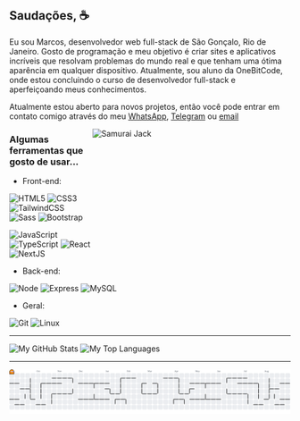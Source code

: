 ## Saudações, ☕

Eu sou Marcos, desenvolvedor web full-stack de São Gonçalo, Rio de Janeiro. Gosto de programação e meu objetivo é criar sites e aplicativos incríveis que resolvam problemas do mundo real e que tenham uma ótima aparência em qualquer dispositivo. Atualmente, sou aluno da OneBitCode, onde estou concluindo o curso de desenvolvedor full-stack e aperfeiçoando meus conhecimentos.

Atualmente estou aberto para novos projetos, então você pode entrar em contato comigo através do meu [WhatsApp](https://wa.me/5521966386547), [Telegram](https://t.me/drmqueiroz1) ou [email](mailto:drmqueiroz1@gmail.com)

<a href="#">
<img src="https://media1.giphy.com/media/v1.Y2lkPTc5MGI3NjExdHM2bmVtaXIyN2x0OTh3N3loNGF3bjlpOTl1Z21hYWdnYnB3bTE3biZlcD12MV9pbnRlcm5hbF9naWZfYnlfaWQmY3Q9Zw/3o7523jzGysBX84xpK/giphy.gif" title="Samurai jack" width="355" height="243" align="right" alt="Samurai Jack">
</a>

### Algumas ferramentas que gosto de usar...

* Front-end:

![HTML5](https://img.shields.io/badge/-HTML5-232323?style=flat&labelColor=E34F26&logo=html5&logoColor=ffffff)
![CSS3](https://img.shields.io/badge/-CSS3-232323?style=flat&labelColor=1572B6&logo=css3&logoColor=ffffff)
![TailwindCSS](https://img.shields.io/badge/-Tailwind-232323?style=flat&labelColor=06B6D4&logo=tailwindcss&logoColor=ffffff)
![Sass](https://img.shields.io/badge/-Sass-232323?style=flat&labelColor=CC6699&logo=sass&logoColor=ffffff)
![Bootstrap](https://img.shields.io/badge/-Bootstrap-232323?style=flat&labelColor=7952B3&logo=bootstrap&logoColor=ffffff)

![JavaScript](https://img.shields.io/badge/-JavaScript-232323?style=flat&labelColor=000000&logo=javascript&logoColor=F7DF1E)
![TypeScript](https://img.shields.io/badge/-TypeScript-232323?style=flat&labelColor=000000&logo=typescript&logoColor=3178C6)
![React](https://img.shields.io/badge/-React-232323?style=flat&labelColor=61DAFB&logo=react&logoColor=000000)
![NextJS](https://img.shields.io/badge/-NextJS-232323?style=flat&labelColor=000000&logo=nextdotjs&logoColor=ffffff)
<!-- ![Vite](https://img.shields.io/badge/-Vite-232323?style=flat&labelColor=646CFF&logo=vite&logoColor=ffe330) -->
<!-- ![Vue.js](https://img.shields.io/badge/-Vue.js-232323?style=flat&labelColor=000000&logo=vue.js&logoColor=4FC08D) -->

* Back-end:

![Node](https://img.shields.io/badge/-Node-232323?style=flat&labelColor=000000&logo=nodedotjs&logoColor=339933)
![Express](https://img.shields.io/badge/-Express-232323?style=flat&labelColor=000000&logo=express&logoColor=ffffff)
![MySQL](https://img.shields.io/badge/-MySQL-232323?style=flat&labelColor=4479A1&logo=mysql&logoColor=ffffff)
<!-- ![Sequelize](https://img.shields.io/badge/-Sequelize-232323?style=flat&labelColor=000000&logo=sequelize&logoColor=52B0E7) -->
<!-- ![MongoDB](https://img.shields.io/badge/-MongoDB-232323?style=flat&labelColor=47A248&logo=mongodb&logoColor=ffffff) -->
<!-- ![PostgreSQL](https://img.shields.io/badge/-PostgreSQL-232323?style=flat&labelColor=4169E1&logo=postgresql&logoColor=ffffff) -->
<!-- ![PHP](https://img.shields.io/badge/-PHP-232323?style=flat&labelColor=000000&logo=php&logoColor=777BB4) -->
<!-- ![Laravel](https://img.shields.io/badge/-Laravel-232323?style=flat&labelColor=FF2D20&logo=laravel&logoColor=ffffff) -->

  * Geral:
    
![Git](https://img.shields.io/badge/-Git-F05032?style=flat-square&labelColor=F05032&logo=git&logoColor=ffffff) 
![Linux](https://img.shields.io/badge/-Linux-FCC624?style=flat-square&labelColor=FCC624&logo=linux&logoColor=000000)
<!-- ![Adobe XD](https://img.shields.io/badge/-AdobeXD-ff75f7?style=flat-square&labelColor=ff75f7&logo=adobexd&logoColor=000000) -->
<!-- ![GIMP](https://img.shields.io/badge/-GIMP-5C5543?style=flat-square&labelColor=5C5543&logo=gimp&logoColor=ffffff) -->
<!-- ![Inkscape](https://img.shields.io/badge/-Inkscape-000000?style=flat-square&labelColor=000000&logo=inkscape&logoColor=ffffff) -->


<hr>

![My GitHub Stats](https://github-readme-stats.vercel.app/api?username=drmqueiroz1&show_icons=true&theme=dark&include_all_commits&locale=pt-br)
![My Top Languages](https://github-readme-stats.vercel.app/api/top-langs/?username=drmqueiroz1&theme=dark&layout=compact&custom_title=Tecnologias&langs_count=9)

<hr>

<picture>
  <source media="(prefers-color-scheme: dark)" srcset="https://raw.githubusercontent.com/drmqueiroz1/drmqueiroz1/output/pacman-contribution-graph-dark.svg">
  <source media="(prefers-color-scheme: light)" srcset="https://raw.githubusercontent.com/drmqueiroz1/drmqueiroz1/output/pacman-contribution-graph.svg">
  <img alt="pacman contribution graph" src="https://raw.githubusercontent.com/drmqueiroz1/drmqueiroz1/output/pacman-contribution-graph.svg">
</picture>

